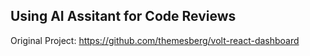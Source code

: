 ## Using AI Assitant for Code Reviews


Original Project: https://github.com/themesberg/volt-react-dashboard

